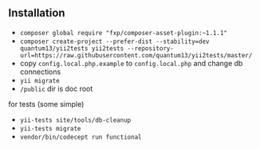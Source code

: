 ## Installation

* `composer global require "fxp/composer-asset-plugin:~1.1.1"`
* `composer create-project --prefer-dist --stability=dev quantum13/yii2tests yii2tests --repository-url=https://raw.githubusercontent.com/quantum13/yii2tests/master/`
* copy `config.local.php.example` to `config.local.php` and change db connections
* `yii migrate`
* `/public` dir is doc root

for tests (some simple)
* `yii-tests site/tools/db-cleanup`
* `yii-tests migrate`
* `vendor/bin/codecept run functional`